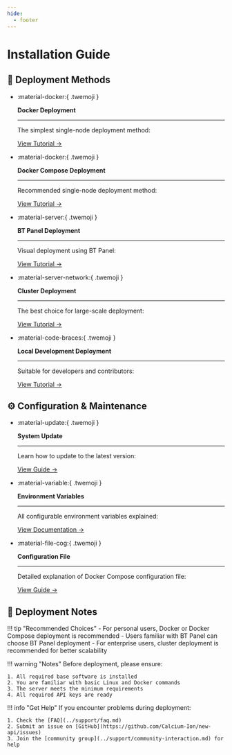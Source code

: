 ```yaml
---
hide:
  - footer
---
```


<style>
  .md-typeset .grid.cards > ul {
    display: grid;
    grid-template-columns: repeat(auto-fit, minmax(16rem, 1fr));
    gap: 1rem;
    margin: 1em 0;
  }
  
  .md-typeset .grid.cards > ul > li {
    border: none;
    border-radius: 0.8rem;
    box-shadow: var(--md-shadow-z2);
    padding: 1.5rem;
    transition: transform 0.25s, box-shadow 0.25s;
    background: linear-gradient(135deg, var(--md-primary-fg-color), var(--md-accent-fg-color));
    color: var(--md-primary-bg-color);
  }

  .md-typeset .grid.cards > ul > li:hover {
    transform: scale(1.02);
    box-shadow: var(--md-shadow-z3);
  }

  .md-typeset .grid.cards > ul > li > hr {
    margin: 0.8rem 0;
    border: none;
    border-bottom: 2px solid var(--md-primary-bg-color);
    opacity: 0.2;
  }

  .md-typeset .grid.cards > ul > li > p {
    margin: 0.5rem 0;
  }

  .md-typeset .grid.cards > ul > li > p > em {
    color: var(--md-primary-bg-color);
    opacity: 0.8;
    font-style: normal;
  }

  .md-typeset .grid.cards > ul > li > p > .twemoji {
    font-size: 2.5rem;
    display: block;
    margin: 0.5rem auto;
  }

  .md-typeset .grid.cards > ul > li a {
    display: inline-flex;
    align-items: center;
    margin-top: 1.2em;
    padding: 0.5em 1.2em;
    color: white;
    background-color: rgba(255, 255, 255, 0.15);
    border-radius: 2em;
    transition: all 0.3s ease;
    font-weight: 500;
    font-size: 0.9em;
    letter-spacing: 0.03em;
    box-shadow: 0 3px 6px rgba(0, 0, 0, 0.1);
    position: relative;
    overflow: hidden;
    text-decoration: none;
  }

  .md-typeset .grid.cards > ul > li a:hover {
    background-color: rgba(255, 255, 255, 0.25);
    text-decoration: none;
    box-shadow: 0 5px 12px rgba(0, 0, 0, 0.2);
    transform: translateX(5px);
  }

  .md-typeset .grid.cards > ul > li a:after {
    content: "→";
    opacity: 0;
    margin-left: -15px;
    transition: all 0.2s ease;
  }

  .md-typeset .grid.cards > ul > li a:hover:after {
    opacity: 1;
    margin-left: 5px;
  }
</style>

# Installation Guide

## 🚀 Deployment Methods

<div class="grid cards" markdown>

-   :material-docker:{ .twemoji }

    **Docker Deployment**

    ---

    The simplest single-node deployment method:
    
    [View Tutorial →](docker-installation.md)

-   :material-docker:{ .twemoji }

    **Docker Compose Deployment**

    ---

    Recommended single-node deployment method:
    
    [View Tutorial →](docker-compose-installation.md)

-   :material-server:{ .twemoji }

    **BT Panel Deployment**

    ---

    Visual deployment using BT Panel:
    
    [View Tutorial →](bt-docker-installation.md)

-   :material-server-network:{ .twemoji }

    **Cluster Deployment**

    ---

    The best choice for large-scale deployment:
    
    [View Tutorial →](cluster-deployment.md)

-   :material-code-braces:{ .twemoji }

    **Local Development Deployment**

    ---

    Suitable for developers and contributors:
    
    [View Tutorial →](local-development.md)

</div>

## ⚙️ Configuration & Maintenance

<div class="grid cards" markdown>

-   :material-update:{ .twemoji }

    **System Update**

    ---

    Learn how to update to the latest version:
    
    [View Guide →](system-update.md)

-   :material-variable:{ .twemoji }

    **Environment Variables**

    ---

    All configurable environment variables explained:
    
    [View Documentation →](environment-variables.md)

-   :material-file-cog:{ .twemoji }

    **Configuration File**

    ---

    Detailed explanation of Docker Compose configuration file:
    
    [View Guide →](docker-compose-yml.md)

</div>

## 📖 Deployment Notes

!!! tip "Recommended Choices"
    - For personal users, Docker or Docker Compose deployment is recommended
    - Users familiar with BT Panel can choose BT Panel deployment
    - For enterprise users, cluster deployment is recommended for better scalability

!!! warning "Notes"
    Before deployment, please ensure:

    1. All required base software is installed
    2. You are familiar with basic Linux and Docker commands
    3. The server meets the minimum requirements
    4. All required API keys are ready

!!! info "Get Help"
    If you encounter problems during deployment:

    1. Check the [FAQ](../support/faq.md)
    2. Submit an issue on [GitHub](https://github.com/Calcium-Ion/new-api/issues)
    3. Join the [community group](../support/community-interaction.md) for help 